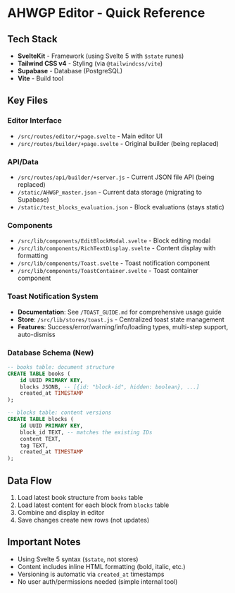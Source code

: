 # AHWGP Editor - Quick Reference

## Tech Stack
- **SvelteKit** - Framework (using Svelte 5 with `$state` runes)
- **Tailwind CSS v4** - Styling (via `@tailwindcss/vite`)
- **Supabase** - Database (PostgreSQL)
- **Vite** - Build tool

## Key Files

### Editor Interface
- `/src/routes/editor/+page.svelte` - Main editor UI
- `/src/routes/builder/+page.svelte` - Original builder (being replaced)

### API/Data
- `/src/routes/api/builder/+server.js` - Current JSON file API (being replaced)
- `/static/AHWGP_master.json` - Current data storage (migrating to Supabase)
- `/static/test_blocks_evaluation.json` - Block evaluations (stays static)

### Components
- `/src/lib/components/EditBlockModal.svelte` - Block editing modal
- `/src/lib/components/RichTextDisplay.svelte` - Content display with formatting
- `/src/lib/components/Toast.svelte` - Toast notification component
- `/src/lib/components/ToastContainer.svelte` - Toast container component

### Toast Notification System
- **Documentation**: See `/TOAST_GUIDE.md` for comprehensive usage guide
- **Store**: `/src/lib/stores/toast.js` - Centralized toast state management
- **Features**: Success/error/warning/info/loading types, multi-step support, auto-dismiss

### Database Schema (New)
```sql
-- books table: document structure
CREATE TABLE books (
    id UUID PRIMARY KEY,
    blocks JSONB, -- [{id: "block-id", hidden: boolean}, ...]
    created_at TIMESTAMP
);

-- blocks table: content versions
CREATE TABLE blocks (
    id UUID PRIMARY KEY,
    block_id TEXT, -- matches the existing IDs
    content TEXT,
    tag TEXT,
    created_at TIMESTAMP
);
```

## Data Flow
1. Load latest book structure from `books` table
2. Load latest content for each block from `blocks` table
3. Combine and display in editor
4. Save changes create new rows (not updates)

## Important Notes
- Using Svelte 5 syntax (`$state`, not stores)
- Content includes inline HTML formatting (bold, italic, etc.)
- Versioning is automatic via `created_at` timestamps
- No user auth/permissions needed (simple internal tool)